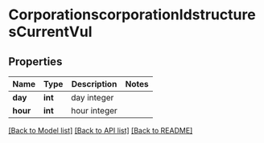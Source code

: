 # CorporationscorporationIdstructuresCurrentVul

## Properties
Name | Type | Description | Notes
------------ | ------------- | ------------- | -------------
**day** | **int** | day integer | 
**hour** | **int** | hour integer | 

[[Back to Model list]](../README.md#documentation-for-models) [[Back to API list]](../README.md#documentation-for-api-endpoints) [[Back to README]](../README.md)


